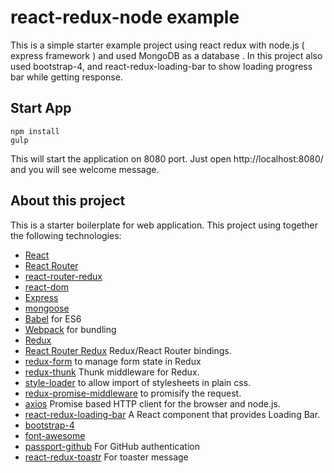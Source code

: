 # react-redux-node example
This is a simple starter example project using react redux with node.js ( express framework ) and used MongoDB as a database .
In this project also used bootstrap-4, and react-redux-loading-bar to show loading progress bar while getting response.

## Start App

    npm install
    gulp

This will start the application on 8080 port. Just open http://localhost:8080/ and you will see welcome message.

## About this project

This is a starter boilerplate for web application. This project using together the following technologies:

* [React](https://github.com/facebook/react)
* [React Router](https://github.com/rackt/react-router)
* [react-router-redux](https://github.com/reactjs/react-router-redux)
* [react-dom](https://github.com/facebook/react/tree/master/packages/react-dom)
* [Express](http://expressjs.com)
* [mongoose](https://github.com/Automattic/mongoose)
* [Babel](http://babeljs.io) for ES6
* [Webpack](http://webpack.github.io) for bundling
* [Redux](https://github.com/rackt/redux)
* [React Router Redux](https://github.com/reactjs/react-router-redux) Redux/React Router bindings.
* [redux-form](https://github.com/erikras/redux-form) to manage form state in Redux
* [redux-thunk](https://github.com/gaearon/redux-thunk) Thunk middleware for Redux.
* [style-loader](https://github.com/webpack/style-loader) to allow import of stylesheets in plain css.
* [redux-promise-middleware](https://github.com/pburtchaell/redux-promise-middleware) to promisify the request.
* [axios](https://github.com/axios/axios) Promise based HTTP client for the browser and node.js.
* [react-redux-loading-bar](https://github.com/mironov/react-redux-loading-bar) A React component that provides Loading Bar.
* [bootstrap-4](https://github.com/twbs/bootstrap)
* [font-awesome](https://github.com/FortAwesome/Font-Awesome)
* [passport-github](https://github.com/jaredhanson/passport-github) For GitHub authentication
* [react-redux-toastr](https://github.com/diegoddox/react-redux-toastr) For toaster message
